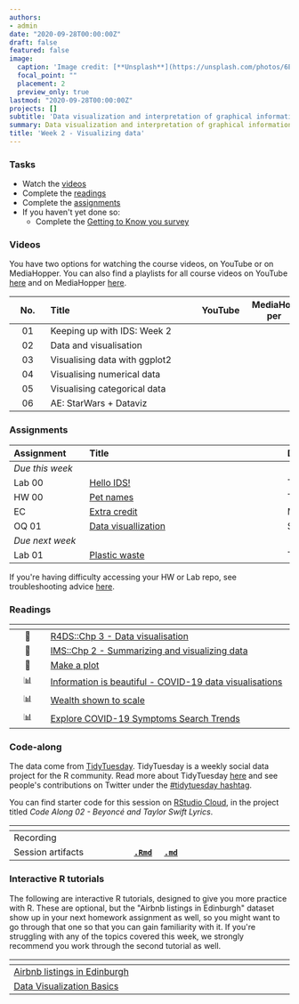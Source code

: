 ```yaml
---
authors:
- admin
date: "2020-09-28T00:00:00Z"
draft: false
featured: false
image:
  caption: 'Image credit: [**Unsplash**](https://unsplash.com/photos/6EnTPvPPL6I)'
  focal_point: ""
  placement: 2
  preview_only: true
lastmod: "2020-09-28T00:00:00Z"
projects: []
subtitle: 'Data visualization and interpretation of graphical information :bar_chart:'
summary: Data visualization and interpretation of graphical information.
title: 'Week 2 - Visualizing data'
---
```


### Tasks

- Watch the [videos](/post/02-week/#videos)
- Complete the [readings](/post/02-week/#readings)
- Complete the [assignments](/post/02-week/#assignments)
- If you haven't yet done so:
	- Complete the [Getting to Know you survey](https://forms.office.com/Pages/ResponsePage.aspx?id=sAafLmkWiUWHiRCgaTTcYRiRHjHRDWhOuLE_6JyNA0dUMkU3TzFXRTkyTFBVVjBLVUVTRDdJVlg2WS4u)

### Videos

You have two options for watching the course videos, on YouTube or on MediaHopper. You can also find a playlists for all course videos on YouTube [here](https://www.youtube.com/playlist?list=PLNUVZZ6hfXX1tyUykCWShOKZdIB0TIhtM) and on MediaHopper [here](https://media.ed.ac.uk/playlist/dedicated/183821961/1_r35z2f16/).

| <div style="width:50px;text-align:center">No.</div> | <div style="width:250px;text-align:left">Title</div> | <div style="width:80px;text-align:center">YouTube</div> | <div style="width:80px;text-align:center">MediaHopper</div> |  <div style="width:80px;text-align:center">Slides</div> | <div style="width:80px;text-align:center">Length</div> |
|:---:|:---------------------|:-------:|:-----------:|:--------:|:------:|
| 01 | Keeping up with IDS: Week 2 | [<span style='color: red;'><i class='fab fa-youtube fa-lg'></i></span>](https://youtu.be/77AuFuHL9bo) | [<span style='color: #0A1E3F;'><i class='fas fa-file-video fa-lg'></i></span>](https://media.ed.ac.uk/media/IDS+-+Week+02+-+01+-+KUWIDS/1_jrohp541) | [<span style='color: #4b5357;'><i class='fas fa-desktop fa-lg'></i></span>](https://github.com/ids-s1-20/slides/blob/main/week-02/w2-d01-kuwids/w2-d01-kuwids.pdf) | 10:25 |
| 02 | Data and visualisation | [<span style='color: red;'><i class='fab fa-youtube fa-lg'></i></span>](https://youtu.be/FddF4b_GuTI) | [<span style='color: #0A1E3F;'><i class='fas fa-file-video fa-lg'></i></span>](https://media.ed.ac.uk/media/IDS+-+Week+2+-+02+-+Data+and+visualisation/1_4lhhe9i5) | [<span style='color: #4b5357;'><i class='fas fa-desktop fa-lg'></i></span>](https://ids-s1-20.github.io/slides/week-02/w2-d02-data-viz/w2-d02-data-viz.html#1) | 23:52 |
| 03 | Visualising data with ggplot2 | [<span style='color: red;'><i class='fab fa-youtube fa-lg'></i></span>](https://youtu.be/s2NF2J36ljE) | [<span style='color: #0A1E3F;'><i class='fas fa-file-video fa-lg'></i></span>](https://media.ed.ac.uk/media/IDS+-+Week+02+-+03+-+Visualising+data+with+ggplot2/1_nhkjgruh) | [<span style='color: #4b5357;'><i class='fas fa-desktop fa-lg'></i></span>](https://ids-s1-20.github.io/slides/week-02/w2-d03-ggplot2/w2-d03-ggplot2.html#1) | 21:40 |
| 04 | Visualising numerical data | [<span style='color: red;'><i class='fab fa-youtube fa-lg'></i></span>](https://youtu.be/waBabVTI8ec) | [<span style='color: #0A1E3F;'><i class='fas fa-file-video fa-lg'></i></span>](https://media.ed.ac.uk/media/IDS+-+Week+2+-+04+-+Visualising+numerical+data/1_po2ufyev) | [<span style='color: #4b5357;'><i class='fas fa-desktop fa-lg'></i></span>](https://ids-s1-20.github.io/slides/week-02/w2-d04-viz-num/w2-d04-viz-num.html#1) | 23:57 |
| 05 | Visualising categorical data | [<span style='color: red;'><i class='fab fa-youtube fa-lg'></i></span>](https://youtu.be/21h3rEO8k2E) | [<span style='color: #0A1E3F;'><i class='fas fa-file-video fa-lg'></i></span>](https://media.ed.ac.uk/media/IDS+-+Week+02+-+05+-+Visualising+categorical+data/1_cibb29fc) | [<span style='color: #4b5357;'><i class='fas fa-desktop fa-lg'></i></span>](https://ids-s1-20.github.io/slides/week-02/w2-d05-viz-cat/w2-d05-viz-cat.html#1) | 6:28 |
| 06 | AE: StarWars + Dataviz | [<span style='color: red;'><i class='fab fa-youtube fa-lg'></i></span>](https://youtu.be/3UaLPtCKkXQ) | [<span style='color: #0A1E3F;'><i class='fas fa-file-video fa-lg'></i></span>](https://media.ed.ac.uk/media/IDS+-+Week+02+-+06+-+AEA+StarWars+%2B+Dataviz/1_httcg4wa) | [<span style='color: #4b5357;'><i class='fas fa-desktop fa-lg'></i></span>](https://rstudio.cloud/) | 5:18 |

### Assignments

| <div style="width:120px;text-align:left">Assignment</div> | <div style="width:340px;text-align:left">Title</div> | <div style="width:200px;text-align:left">Due</div> |
|:---|:---|:---|
| *Due this week* | | |
| Lab 00 | [Hello IDS!](https://ids-s1-20.github.io/labs/lab-00/lab-00-hello-ids.html) | Tue, 29 Sep, 16:00 UK |
| HW 00  | [Pet names](https://ids-s1-20.github.io/homework/hw-00/hw-00-pet-names.html) | Thur, 1 Oct, 16:00 UK |
| EC     | [Extra credit](/extra-credit/extra-credit-01.html) | Multiple (see assignment) |
| OQ 01  | [Data visuallization](https://minecr.shinyapps.io/01-dataviz/) | Sun, 4 Oct, 23:59 UK |
| *Due next week* | | |
| Lab 01 | [Plastic waste](https://ids-s1-20.github.io/labs/lab-01/lab-01-plastic-waste.html) | Tue, 6 Oct, 16:00 UK |

If you're having difficulty accessing your HW or Lab repo, see troubleshooting advice [here](/troubleshoot/github-org.html).

### Readings

| <div style="width:50px"></div>  | <div style="width:420px"></div>  |  <div style="width:200px"></div> |
|:---:|:---|:---:|
| :open_book: | [R4DS::Chp 3 - Data visualisation](https://r4ds.had.co.nz/data-visualisation.html) | **Required** |
| :open_book: | [IMS::Chp 2 - Summarizing and visualizing data](https://openintro-ims.netlify.app/summarizing-visualizing-data.html) | **Required** |
| :page_facing_up: | [Make a plot](https://socviz.co/makeplot.html) | Optional |
| :bar_chart:      | [Information is beautiful - COVID-19 data visualisations](https://informationisbeautiful.net/visualizations/covid-19-coronavirus-infographic-datapack/) | Optional |
| :bar_chart:      | [Wealth shown to scale](https://mkorostoff.github.io/1-pixel-wealth/) | Optional |
| :bar_chart:      | [Explore COVID-19 Symptoms Search Trends](https://pair-code.github.io/covid19_symptom_dataset/?date=2020-09-07) | Optional |

### Code-along

The data come from [TidyTuesday](https://github.com/rfordatascience/tidytuesday/blob/master/data/2020/2020-09-29/readme.md). TidyTuesday is a weekly social data project for the R community. Read more about TidyTuesday [here](https://github.com/rfordatascience/tidytuesday) and see people's contributions on Twitter under the [#tidytuesday hashtag](https://twitter.com/search?q=tidytuesday&src=typed_query). 

You can find starter code for this session on [RStudio Cloud](https://rstudio.cloud/), in the project titled *Code Along 02 - Beyoncé and Taylor Swift Lyrics*.

| <div style="width:200px"></div>  | <div style="width:480px"></div>  |
|:---|:---|
| Recording | [<span style="color: red;"><i class="fab fa-youtube fa-lg"></i></span>](https://youtu.be/3Wodl5BxZFU) &nbsp;&nbsp;&nbsp;&nbsp;&nbsp; [<span style="color: #0A1E3F;"><i class="fas fa-file-video fa-lg"></i></span>](https://media.ed.ac.uk/media/IDS+-+Week+02+-+Code-along/1_7mlcc4az) |
| Session artifacts | [**`.Rmd`**](https://github.com/ids-s1-20/code-along/blob/master/02-code-along/beyonce-tswift.Rmd) &nbsp;&nbsp;&nbsp; [**`.md`**](https://github.com/ids-s1-20/code-along/blob/master/02-code-along/beyonce-tswift.md) |

### Interactive R tutorials

The following are interactive R tutorials, designed to give you more practice with R. These are optional, but the "Airbnb listings in Edinburgh" dataset show up in your next homework assignment as well, so you might want to go through that one so that you can gain familiarity with it. If you're struggling with any of the topics covered this week, we strongly recommend you work through the second tutorial as well.

|  <div style="width:480px"></div>  |  <div style="width:200px"></div>  |
|:---|:---|
| [Airbnb listings in Edinburgh](https://minecr.shinyapps.io/dsbox-01-edibnb/) | Related to HW 01 |
| [Data Visualization Basics](https://rstudio.cloud/learn/primers/1.1)         | Extra practice   |
